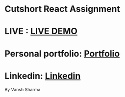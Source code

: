 # Cutshort React Assignment

# LIVE : [LIVE DEMO](https://vanshsharmacutshort.vercel.app/)

# Personal portfolio: [Portfolio](https://vanshsharma.vercel.app/)

# Linkedin: [Linkedin](https://www.linkedin.com/in/vanshsharma27/)

By Vansh Sharma
